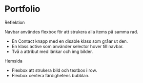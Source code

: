 # Portfolio
Reflektion

Navbar användes flexbox för att strukera alla items på samma rad.
- En Contact knapp med en disable klass som gråar ut den.
- En klass active som använder selector hover till navbar.
- Två a attribut med länkar och img bilder.

Hemsida
- Flexbox att strukera bild och textbox i row.
- Flexbox centera färdighetens bubblan.
